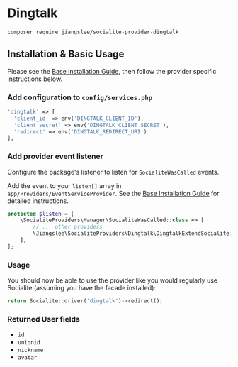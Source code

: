 # Dingtalk

```bash
composer require jiangslee/socialite-provider-dingtalk
```

## Installation & Basic Usage

Please see the [Base Installation Guide](https://socialiteproviders.com/usage/), then follow the provider specific instructions below.

### Add configuration to `config/services.php`

```php
'dingtalk' => [    
  'client_id' => env('DINGTALK_CLIENT_ID'),  
  'client_secret' => env('DINGTALK_CLIENT_SECRET'),  
  'redirect' => env('DINGTALK_REDIRECT_URI') 
],
```

### Add provider event listener

Configure the package's listener to listen for `SocialiteWasCalled` events.

Add the event to your `listen[]` array in `app/Providers/EventServiceProvider`. See the [Base Installation Guide](https://socialiteproviders.com/usage/) for detailed instructions.

```php
protected $listen = [
    \SocialiteProviders\Manager\SocialiteWasCalled::class => [
        // ... other providers
        \Jiangslee\SocialiteProviders\Dingtalk\DingtalkExtendSocialite::class.'@handle',
    ],
];
```

### Usage

You should now be able to use the provider like you would regularly use Socialite (assuming you have the facade installed):

```php
return Socialite::driver('dingtalk')->redirect();
```

### Returned User fields

- ``id``
- ``unionid``
- ``nickname``
- ``avatar``
